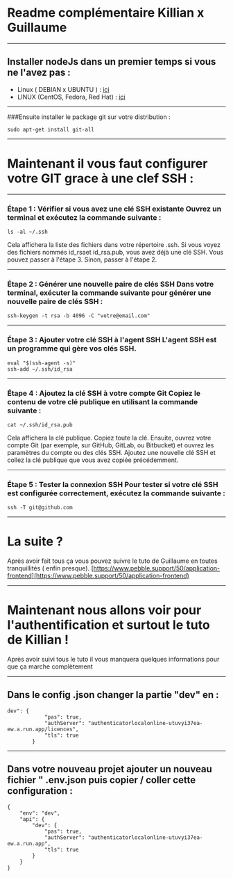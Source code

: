 #  Readme complémentaire Killian x Guillaume

******

## Installer nodeJs dans un premier temps si vous ne l'avez pas : 
- Linux ( DEBIAN x UBUNTU )  : [ici](https://nodejs.org/en/download/package-manager#debian-and-ubuntu-based-linux-distributions)
- LINUX (CentOS, Fedora, Red Hat) : [ici](https://nodejs.org/en/download/package-manager#centos-fedora-and-red-hat-enterprise-linux)

******

###Ensuite installer le package git sur votre distribution : 
```
sudo apt-get install git-all

```

******





# Maintenant il vous faut configurer votre GIT grace à une clef SSH : 

******

### Étape 1 : Vérifier si vous avez une clé SSH existante Ouvrez un terminal et exécutez la commande suivante :

```
ls -al ~/.ssh
```

Cela affichera la liste des fichiers dans votre répertoire .ssh. Si vous voyez des fichiers nommés id_rsaet id_rsa.pub, 
vous avez déjà une clé SSH. Vous pouvez passer à l'étape 3. Sinon, passer à l'étape 2.

******


### Étape 2 : Générer une nouvelle paire de clés SSH Dans votre terminal, exécuter la commande suivante pour générer une nouvelle paire de clés SSH :


```
ssh-keygen -t rsa -b 4096 -C "votre@email.com"

```

******


### Étape 3 : Ajouter votre clé SSH à l'agent SSH L'agent SSH est un programme qui gère vos clés SSH. 

```
eval "$(ssh-agent -s)"
ssh-add ~/.ssh/id_rsa

```

******


### Étape 4 : Ajoutez la clé SSH à votre compte Git Copiez le contenu de votre clé publique en utilisant la commande suivante :

```
cat ~/.ssh/id_rsa.pub
```

Cela affichera la clé publique. Copiez toute la clé.
Ensuite, ouvrez votre compte Git (par exemple, sur GitHub, GitLab, ou Bitbucket) et ouvrez les paramètres du compte ou des clés SSH.
Ajoutez une nouvelle clé SSH et collez la clé publique que vous avez copiée précédemment.

******


### Étape 5 : Tester la connexion SSH Pour tester si votre clé SSH est configurée correctement, exécutez la commande suivante :

```
ssh -T git@github.com

```




******

# La suite ? 

Après avoir fait tous ça vous pouvez suivre le tuto de Guillaume en toutes tranquillités ( enfin presque).
[https://www.pebble.support/50/application-frontend](https://www.pebble.support/50/application-frontend)



******

# Maintenant nous allons voir pour l'authentification et surtout le tuto de Killian ! 
Après avoir suivi tous le tuto il vous manquera quelques informations pour que ça marche complètement

******

## Dans le config .json changer la partie "dev" en : 


```
dev": {
            "pas": true,
            "authServer": "authenticatorlocalonline-utuvyi37ea-ew.a.run.app/licences",
            "tls": true
        }
```

******  

## Dans votre nouveau projet ajouter un nouveau fichier " .env.json puis copier / coller cette configuration :

```
{
    "env": "dev",
    "api": {
        "dev": {
            "pas": true,
            "authServer": "authenticatorlocalonline-utuvyi37ea-ew.a.run.app",
            "tls": true
        }
    }
}
```


